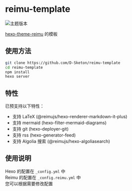 # reimu-template

<img alt="主题版本" src="https://img.shields.io/badge/dynamic/json?url=https%3A%2F%2Fraw.githubusercontent.com%2FD-Sketon%2Freimu-template%2Frefs%2Fheads%2Fmain%2Fpackage.json&query=%24.dependencies.hexo-theme-reimu&label=主题版本">


[hexo-theme-reimu](https://github.com/D-Sketon/hexo-theme-reimu) 的模板

## 使用方法

```bash
git clone https://github.com/D-Sketon/reimu-template
cd reimu-template
npm install
hexo server
```

## 特性

已预支持以下特性：

- 支持 LaTeX (@reimujs/hexo-renderer-markdown-it-plus)
- 支持 mermaid (hexo-filter-mermaid-diagrams)
- 支持 git (hexo-deployer-git)
- 支持 rss (hexo-generator-feed)
- 支持 Algolia 搜索 (@reimujs/hexo-algoliasearch)

## 使用说明

Hexo 的配置在 `_config.yml` 中  
Reimu 的配置在 `_config.reimu.yml` 中  
您可以根据需要修改配置
